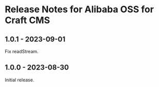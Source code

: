 # Release Notes for Alibaba OSS for Craft CMS

## 1.0.1 - 2023-09-01

Fix readStream.

## 1.0.0 - 2023-08-30

Initial release.
